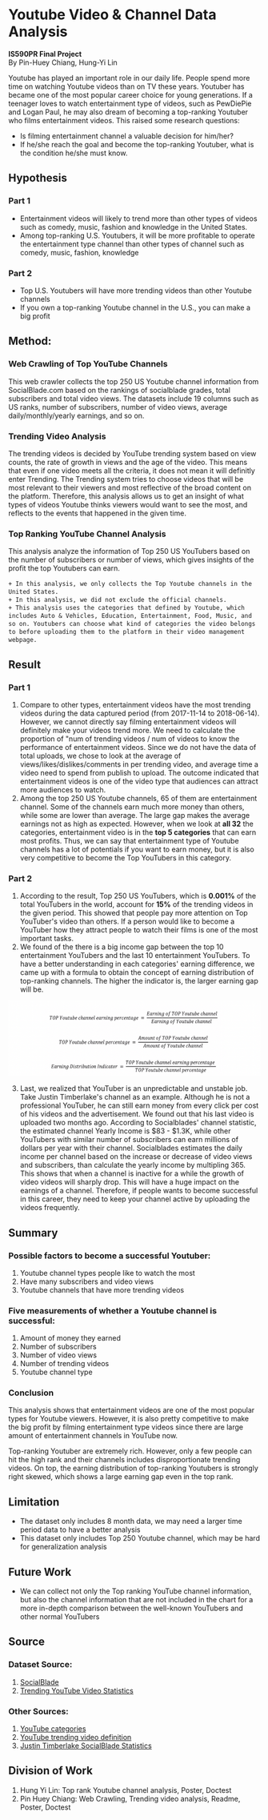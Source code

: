 # Youtube Video & Channel Data Analysis
**IS590PR Final Project**<br>
By Pin-Huey Chiang, Hung-Yi Lin

Youtube has played an important role in our daily life. People spend more time on watching Youtube videos than on TV these years. Youtuber has became one of the most popular career choice for young generations. If a teenager loves to watch entertainment type of videos, such as PewDiePie and Logan Paul, he may also dream of becoming a top-ranking Youtuber who films entertainment videos. This raised some research questions:
* Is filming entertainment channel a valuable decision for him/her?
* If he/she reach the goal and become the top-ranking Youtuber, what is the condition he/she must know.

## Hypothesis
### Part 1
* Entertainment videos will likely to trend more than other types of videos such as comedy, music, fashion and knowledge in the United States. 
* Among top-ranking U.S. Youtubers, it will be more profitable to operate the entertainment type channel than other types of channel such as comedy, music, fashion, knowledge

### Part 2
* Top U.S. Youtubers will have more trending videos than other Youtube channels
* If you own a top-ranking Youtube channel in the U.S., you can make a big profit

## Method:
### Web Crawling of Top YouTube Channels 
This web crawler collects the top 250 US Youtube channel information from SocialBlade.com based on the rankings of socialblade grades, total subscribers and total video views. The datasets include 19 columns such as US ranks, number of subscribers, number of video views, average daily/monthly/yearly earnings, and so on.

### Trending Video Analysis
The trending videos is decided by YouTube trending system based on view counts, the rate of growth in views and the age of the video. This means that even if one video meets all the criteria, it does not mean it will definitly enter Trending. The Trending system tries to choose videos that will be most relevant to their viewers and most reflective of the broad content on the platform. Therefore, this analysis allows us to get an insight of what types of videos Youtube thinks viewers would want to see the most, and reflects to the events that happened in the given time.

### Top Ranking YouTube Channel Analysis
This analysis analyze the information of Top 250 US YouTubers based on the number of subscribers or number of views, which gives insights of the profit the top Youtubers can earn.

    + In this analysis, we only collects the Top Youtube channels in the United States.
    + In this analysis, we did not exclude the official channels.
    + This analysis uses the categories that defined by Youtube, which includes Auto & Vehicles, Education, Entertainment, Food, Music, and so on. Youtubers can choose what kind of categories the video belongs to before uploading them to the platform in their video management webpage.
    

## Result
### Part 1
1. Compare to other types, entertainment videos have the most trending videos during the data captured period (from 2017-11-14 to 2018-06-14). However, we cannot directly say filming entertainment videos will definitely make your videos trend more. We need to calculate the proportion of "num of trending videos / num of videos to know the performance of entertainment videos. Since we do not have the data of total uploads, we chose to look at the average of views/likes/dislikes/comments in per trending video, and average time a video need to spend from publish to upload. The outcome indicated that entertainment videos is one of the video type that audiences can attract more audiences to watch.
2. Among the top 250 US Youtube channels, 65 of them are entertainment channel. Some of the channels earn much more money than others, while some are lower than average. The large gap makes the average earnings not as high as expected. However, when we look at **all 32** the categories, entertainment video is in the **top 5 categories** that can earn most profits. Thus, we can say that entertainment type of Youtube channels has a lot of potentials if you want to earn money, but it is also very competitive to become the Top YouTubers in this category.

### Part 2
1. According to the result, Top 250 US YouTubers, which is **0.001%** of the total YouTubers in the world, account for **15%** of the trending videos in the given period. This showed that people pay more attention on Top YouTuber's video than others. If a person would like to become a YouTuber how they attract people to watch their films is one of the most important tasks. 
2. We found of the there is a big income gap between the top 10 entertainment YouTubers and the last 10 entertainment YouTubers. To have a better understanding in each categories' earning difference, we came up with a formula to obtain the concept of earning distribution of top-ranking channels. The higher the indicator is, the larger earning gap will be. 
<img src="https://github.com/gillian850413/Final_Project/blob/master/image/formula.png" width="600" height="150"/>

3. Last, we realized that YouTuber is an unpredictable and unstable job. Take Justin Timberlake's channel as an example. Although he is not a professional YouTuber, he can still earn money from every click per cost of his videos and the advertisement. We found out that his last video is uploaded two months ago. According to Socialblades' channel statistic, the estimated channel Yearly Income is $83 - $1.3K, while other YouTubers with similar number of subscribers can earn millions of dollars per year with their channel. Socialblades estimates the daily income per channel based on the increase or decrease of video views and subscribers, than calculate the yearly income by multipling 365. This shows that when a channel is inactive for a while the growth of video videos will sharply drop. This will have a huge impact on the earnings of a channel. Therefore, if people wants to become successful in this career, they need to keep your channel active by uploading the videos frequently. 

## Summary
### Possible factors to become a successful Youtuber:
1. Youtube channel types people like to watch the most
2. Have many subscribers and video views 
3. Youtube channels that have more trending videos

### Five measurements of whether a Youtube channel is successful:
1. Amount of money they earned
2. Number of subscribers
3. Number of video views
4. Number of trending videos
5. Youtube channel type

### Conclusion
This analysis shows that entertainment videos are one of the most popular types for Youtube viewers. However, it is also pretty competitive to make the big profit by filming entertainment type videos since there are large amount of entertainment channels in YouTube now.

Top-ranking Youtuber are extremely rich. However, only a few people can hit the high rank and their channels includes disproportionate trending videos. On top, the earning distribution of top-ranking Youtubers is strongly right skewed, which shows a large earning gap even in the top rank.

## Limitation
* The dataset only includes 8 month data, we may need a larger time period data to have a better analysis
* This dataset only includes Top 250 Youtube channel, which may be hard for generalization analysis

## Future Work
* We can collect not only the Top ranking YouTube channel information, but also the channel information that are not included in the chart for a more in-depth comparison between the well-known YouTubers and other normal YouTubers

## Source
### Dataset Source:
1. [SocialBlade](https://socialblade.com)
2. [Trending YouTube Video Statistics](https://www.kaggle.com/datasnaek/youtube-new/kernels)
### Other Sources:
1. [YouTube categories](https://creatoracademy.youtube.com/page/lesson/overview-categories#strategies-zippy-link-2)
2. [YouTube trending video definition](https://support.google.com/youtube/answer/7239739?hl=en)
3. [Justin Timberlake SocialBlade Statistics](https://socialblade.com/youtube/user/justintimberlake)

## Division of Work
1. Hung Yi Lin: Top rank Youtube channel analysis, Poster, Doctest
2. Pin Huey Chiang: Web Crawling, Trending video analysis, Readme, Poster, Doctest
